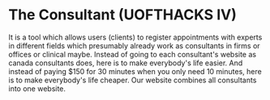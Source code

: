 # The Consultant (UOFTHACKS IV)
It is a tool which allows users (clients) to register appointments with experts in different fields which presumably already work as consultants in firms or offices or clinical maybe. Instead of going to each consultant's website as canada consultants does, here is to make everybody's life easier. And instead of paying $150 for 30 minutes when you only need 10 minutes, here is to make everybody's life cheaper. Our website combines all consultants into one website.
